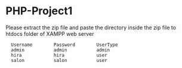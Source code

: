 # PHP-Project1

Please extract the zip file and paste the directory inside the zip file to htdocs folder of XAMPP web server

      Username        Password        UserType
      admin           admin           admin
      hira            hira            user 
      salon           salon           user
